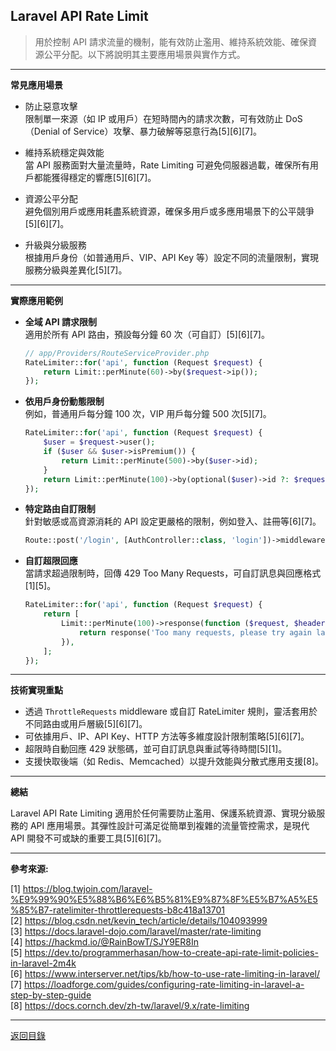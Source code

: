 ## Laravel API Rate Limit

> 用於控制 API 請求流量的機制，能有效防止濫用、維持系統效能、確保資源公平分配。以下將說明其主要應用場景與實作方式。

---

**常見應用場景**

- 防止惡意攻擊  
  限制單一來源（如 IP 或用戶）在短時間內的請求次數，可有效防止 DoS（Denial of Service）攻擊、暴力破解等惡意行為[5][6][7]。

- 維持系統穩定與效能  
  當 API 服務面對大量流量時，Rate Limiting 可避免伺服器過載，確保所有用戶都能獲得穩定的響應[5][6][7]。

- 資源公平分配  
  避免個別用戶或應用耗盡系統資源，確保多用戶或多應用場景下的公平競爭[5][6][7]。

- 升級與分級服務  
  根據用戶身份（如普通用戶、VIP、API Key 等）設定不同的流量限制，實現服務分級與差異化[5][7]。

---

**實際應用範例**

- **全域 API 請求限制**  
  適用於所有 API 路由，預設每分鐘 60 次（可自訂）[5][6][7]。

  ```php
  // app/Providers/RouteServiceProvider.php
  RateLimiter::for('api', function (Request $request) {
      return Limit::perMinute(60)->by($request->ip());
  });
  ```

- **依用戶身份動態限制**  
  例如，普通用戶每分鐘 100 次，VIP 用戶每分鐘 500 次[5][7]。

  ```php
  RateLimiter::for('api', function (Request $request) {
      $user = $request->user();
      if ($user && $user->isPremium()) {
          return Limit::perMinute(500)->by($user->id);
      }
      return Limit::perMinute(100)->by(optional($user)->id ?: $request->ip());
  });
  ```

- **特定路由自訂限制**  
  針對敏感或高資源消耗的 API 設定更嚴格的限制，例如登入、註冊等[6][7]。

  ```php
  Route::post('/login', [AuthController::class, 'login'])->middleware('throttle:5,1');
  ```

- **自訂超限回應**  
  當請求超過限制時，回傳 429 Too Many Requests，可自訂訊息與回應格式[1][5]。

  ```php
  RateLimiter::for('api', function (Request $request) {
      return [
          Limit::perMinute(100)->response(function ($request, $headers) {
              return response('Too many requests, please try again later.', 429, $headers);
          }),
      ];
  });
  ```

---

**技術實現重點**

- 透過 `ThrottleRequests` middleware 或自訂 RateLimiter 規則，靈活套用於不同路由或用戶層級[5][6][7]。
- 可依據用戶、IP、API Key、HTTP 方法等多維度設計限制策略[5][6][7]。
- 超限時自動回應 429 狀態碼，並可自訂訊息與重試等待時間[5][1]。
- 支援快取後端（如 Redis、Memcached）以提升效能與分散式應用支援[8]。

---

**總結**

Laravel API Rate Limiting 適用於任何需要防止濫用、保護系統資源、實現分級服務的 API 應用場景。其彈性設計可滿足從簡單到複雜的流量管控需求，是現代 API 開發不可或缺的重要工具[5][6][7]。

---

**參考來源:**

[1] https://blog.twjoin.com/laravel-%E9%99%90%E5%88%B6%E6%B5%81%E9%87%8F%E5%B7%A5%E5%85%B7-ratelimiter-throttlerequests-b8c418a13701 \
[2] https://blog.csdn.net/kevin_tech/article/details/104093999 \
[3] https://docs.laravel-dojo.com/laravel/master/rate-limiting \
[4] https://hackmd.io/@RainBowT/SJY9ER8In \
[5] https://dev.to/programmerhasan/how-to-create-api-rate-limit-policies-in-laravel-2m4k \
[6] https://www.interserver.net/tips/kb/how-to-use-rate-limiting-in-laravel/ \
[7] https://loadforge.com/guides/configuring-rate-limiting-in-laravel-a-step-by-step-guide \
[8] https://docs.cornch.dev/zh-tw/laravel/9.x/rate-limiting

---

[返回目錄](./../README.md)
